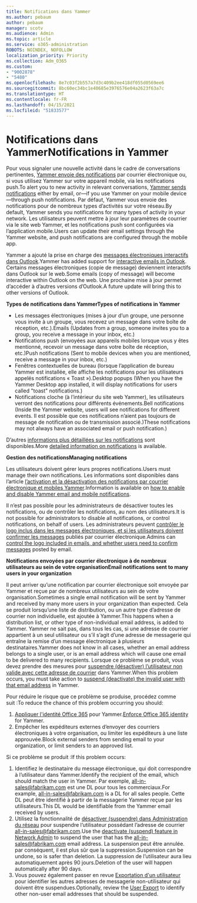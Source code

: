 ```yaml
---
title: Notifications dans Yammer
ms.author: pebaum
author: pebaum
manager: scotv
ms.audience: Admin
ms.topic: article
ms.service: o365-administration
ROBOTS: NOINDEX, NOFOLLOW
localization_priority: Priority
ms.collection: Adm_O365
ms.custom:
- "9002878"
- "5480"
ms.openlocfilehash: 8e7c03f2b557a7d3c409b2ee418df055d0569ee6
ms.sourcegitcommit: 8bc60ec34bc1e40685e3976576e04a2623f63a7c
ms.translationtype: HT
ms.contentlocale: fr-FR
ms.lasthandoff: 04/15/2021
ms.locfileid: "51833577"
---
```

# <a name="notifications-in-yammer"></a><span data-ttu-id="43b4e-102">Notifications dans Yammer</span><span class="sxs-lookup"><span data-stu-id="43b4e-102">Notifications in Yammer</span></span>

<span data-ttu-id="43b4e-103">Pour vous signaler une nouvelle activité dans le cadre de conversations pertinentes, [Yammer envoie des notifications](https://support.microsoft.com/en-gb/office/enable-or-disable-yammer-email-and-phone-notifications-93e530e0-189f-4768-8f28-7683d48cc996) par courrier électronique ou, si vous utilisez Yammer sur votre appareil mobile, via les notifications push.</span><span class="sxs-lookup"><span data-stu-id="43b4e-103">To alert you to new activity in relevant conversations, [Yammer sends notifications](https://support.microsoft.com/en-gb/office/enable-or-disable-yammer-email-and-phone-notifications-93e530e0-189f-4768-8f28-7683d48cc996) either by email, or—if you use Yammer on your mobile device—through push notifications.</span></span> <span data-ttu-id="43b4e-104">Par défaut, Yammer vous envoie des notifications pour de nombreux types d’activités sur votre réseau.</span><span class="sxs-lookup"><span data-stu-id="43b4e-104">By default, Yammer sends you notifications for many types of activity in your network.</span></span> <span data-ttu-id="43b4e-105">Les utilisateurs peuvent mettre à jour leur paramètres de courrier via le site web Yammer, et les notifications push sont configurées via l’application mobile.</span><span class="sxs-lookup"><span data-stu-id="43b4e-105">Users can update their email settings through the Yammer website, and push notifications are configured through the mobile app.</span></span> 

<span data-ttu-id="43b4e-106">Yammer a ajouté la prise en charge des [messages électroniques interactifs dans Outlook](https://techcommunity.microsoft.com/t5/outlook-blog/interactive-yammer-emails-in-outlook-on-the-web-are-here/ba-p/1209420).</span><span class="sxs-lookup"><span data-stu-id="43b4e-106">Yammer has added support for [interactive emails in Outlook](https://techcommunity.microsoft.com/t5/outlook-blog/interactive-yammer-emails-in-outlook-on-the-web-are-here/ba-p/1209420).</span></span> <span data-ttu-id="43b4e-107">Certains messages électroniques (copie de message) deviennent interactifs dans Outlook sur le web.</span><span class="sxs-lookup"><span data-stu-id="43b4e-107">Some emails (copy of message) will become interactive within Outlook on the web.</span></span> <span data-ttu-id="43b4e-108">Une prochaine mise à jour permet d’accéder à d’autres versions d’Outlook.</span><span class="sxs-lookup"><span data-stu-id="43b4e-108">A future update will bring this to other versions of Outlook.</span></span>

<span data-ttu-id="43b4e-109">**Types de notifications dans Yammer**</span><span class="sxs-lookup"><span data-stu-id="43b4e-109">**Types of notifications in Yammer**</span></span>

- <span data-ttu-id="43b4e-110">Les messages électroniques (mises à jour d’un groupe, une personne vous invite à un groupe, vous recevez un message dans votre boîte de réception, etc.).</span><span class="sxs-lookup"><span data-stu-id="43b4e-110">Emails (Updates from a group, someone invites you to a group, you receive a message in your inbox, etc.)</span></span>
- <span data-ttu-id="43b4e-111">Notifications push (envoyées aux appareils mobiles lorsque vous y êtes mentionné, recevoir un message dans votre boîte de réception, etc.)</span><span class="sxs-lookup"><span data-stu-id="43b4e-111">Push notifications (Sent to mobile devices when you are mentioned, receive a message in your inbox, etc.)</span></span>
- <span data-ttu-id="43b4e-112">Fenêtres contextuelles de bureau (lorsque l’application de bureau Yammer est installée, elle affiche les notifications pour les utilisateurs appelés notifications « Toast »).</span><span class="sxs-lookup"><span data-stu-id="43b4e-112">Desktop popups (When you have the Yammer Desktop app installed, it will display notifications for users called "toast" notifications.)</span></span>
- <span data-ttu-id="43b4e-113">Notifications cloche (à l’intérieur du site web Yammer), les utilisateurs verront des notifications pour différents événements.</span><span class="sxs-lookup"><span data-stu-id="43b4e-113">Bell notifications (Inside the Yammer website, users will see notifications for different events.</span></span> <span data-ttu-id="43b4e-114">Il est possible que ces notifications n’aient pas toujours de message de notification ou de transmission associé.)</span><span class="sxs-lookup"><span data-stu-id="43b4e-114">These notifications may not always have an associated email or push notification.)</span></span>

<span data-ttu-id="43b4e-115">D’autres [informations plus détaillées sur les notifications](https://support.microsoft.com/en-gb/office/enable-or-disable-yammer-email-and-phone-notifications-93e530e0-189f-4768-8f28-7683d48cc996) sont disponibles.</span><span class="sxs-lookup"><span data-stu-id="43b4e-115">More [detailed information on notifications](https://support.microsoft.com/en-gb/office/enable-or-disable-yammer-email-and-phone-notifications-93e530e0-189f-4768-8f28-7683d48cc996) is available.</span></span>

<span data-ttu-id="43b4e-116">**Gestion des notifications**</span><span class="sxs-lookup"><span data-stu-id="43b4e-116">**Managing notifications**</span></span>

<span data-ttu-id="43b4e-117">Les utilisateurs doivent gérer leurs propres notifications.</span><span class="sxs-lookup"><span data-stu-id="43b4e-117">Users must manage their own notifications.</span></span> <span data-ttu-id="43b4e-118">Les informations sont disponibles dans l’article [l’activation et la désactivation des notifications par courrier électronique et mobiles Yammer](https://support.microsoft.com/en-gb/office/enable-or-disable-yammer-email-and-phone-notifications-93e530e0-189f-4768-8f28-7683d48cc996).</span><span class="sxs-lookup"><span data-stu-id="43b4e-118">Information is available on [how to enable and disable Yammer email and mobile notifications](https://support.microsoft.com/en-gb/office/enable-or-disable-yammer-email-and-phone-notifications-93e530e0-189f-4768-8f28-7683d48cc996).</span></span> 

<span data-ttu-id="43b4e-119">Il n’est pas possible pour les administrateurs de désactiver toutes les notifications, ou de contrôler les notifications, au nom des utilisateurs.</span><span class="sxs-lookup"><span data-stu-id="43b4e-119">It is not possible for administrators to disable all notifications, or control notifications, on behalf of users.</span></span> <span data-ttu-id="43b4e-120">Les administrateurs peuvent [contrôler le logo inclus dans les messages électroniques, et si les utilisateurs doivent confirmer les messages](https://docs.microsoft.com/yammer/configure-your-yammer-network/configure-email-and-yammer) publiés par courrier électronique.</span><span class="sxs-lookup"><span data-stu-id="43b4e-120">Admins can [control the logo included in emails, and whether users need to confirm messages](https://docs.microsoft.com/yammer/configure-your-yammer-network/configure-email-and-yammer) posted by email.</span></span>

<span data-ttu-id="43b4e-121">**Notifications envoyées par courrier électronique à de nombreux utilisateurs au sein de votre organisation**</span><span class="sxs-lookup"><span data-stu-id="43b4e-121">**Email notifications sent to many users in your organization**</span></span>

<span data-ttu-id="43b4e-122">Il peut arriver qu’une notification par courrier électronique soit envoyée par Yammer et reçue par de nombreux utilisateurs au sein de votre organisation.</span><span class="sxs-lookup"><span data-stu-id="43b4e-122">Sometimes a single email notification will be sent by Yammer and received by many more users in your organization than expected.</span></span> <span data-ttu-id="43b4e-123">Cela se produit lorsqu’une liste de distribution, ou un autre type d’adresse de courrier non individuelle, est ajoutée à Yammer.</span><span class="sxs-lookup"><span data-stu-id="43b4e-123">This happens when a distribution list, or other type of non-individual email address, is added to Yammer.</span></span> <span data-ttu-id="43b4e-124">Yammer ne sait pas, dans tous les cas, si une adresse de courrier appartient à un seul utilisateur ou s’il s’agit d’une adresse de messagerie qui entraîne la remise d’un message électronique à plusieurs destinataires.</span><span class="sxs-lookup"><span data-stu-id="43b4e-124">Yammer does not know in all cases, whether an email address belongs to a single user, or is an email address which will cause one email to be delivered to many recipients.</span></span> <span data-ttu-id="43b4e-125">Lorsque ce problème se produit, vous devez prendre des mesures pour [suspendre (désactiver) l’utilisateur non valide avec cette adresse de courrier](https://docs.microsoft.com/yammer/manage-yammer-users/add-block-or-remove-users#remove-users) dans Yammer.</span><span class="sxs-lookup"><span data-stu-id="43b4e-125">When this problem occurs, you must take action to [suspend (deactivate) the invalid user with that email address](https://docs.microsoft.com/yammer/manage-yammer-users/add-block-or-remove-users#remove-users) in Yammer.</span></span> 

<span data-ttu-id="43b4e-126">Pour réduire le risque que ce problème se produise, procédez comme suit :</span><span class="sxs-lookup"><span data-stu-id="43b4e-126">To reduce the chance of this problem occurring you should:</span></span>

1. <span data-ttu-id="43b4e-127">[Appliquer l'identité Office 365](https://docs.microsoft.com/yammer/configure-your-yammer-network/enforce-office-365-identity) pour Yammer.</span><span class="sxs-lookup"><span data-stu-id="43b4e-127">[Enforce Office 365 identity](https://docs.microsoft.com/yammer/configure-your-yammer-network/enforce-office-365-identity) for Yammer.</span></span>
2. <span data-ttu-id="43b4e-128">Empêcher les expéditeurs externes d’envoyer des courriers électroniques à votre organisation, ou limiter les expéditeurs à une liste approuvée.</span><span class="sxs-lookup"><span data-stu-id="43b4e-128">Block external senders from sending email to your organization, or limit senders to an approved list.</span></span>

<span data-ttu-id="43b4e-129">Si ce problème se produit :</span><span class="sxs-lookup"><span data-stu-id="43b4e-129">If this problem occurs:</span></span>

1. <span data-ttu-id="43b4e-130">Identifiez le destinataire du message électronique, qui doit correspondre à l’utilisateur dans Yammer.</span><span class="sxs-lookup"><span data-stu-id="43b4e-130">Identify the recipient of the email, which should match the user in Yammer.</span></span> <span data-ttu-id="43b4e-131">Par exemple, all-in-sales@fabrikam.com est une DL pour tous les commerciaux.</span><span class="sxs-lookup"><span data-stu-id="43b4e-131">For example, all-in-sales@fabrikam.com is a DL for all sales people.</span></span> <span data-ttu-id="43b4e-132">Cette DL peut être identifié à partir de la messagerie Yammer reçue par les utilisateurs.</span><span class="sxs-lookup"><span data-stu-id="43b4e-132">This DL would be identifiable from the Yammer email received by users.</span></span>
2. <span data-ttu-id="43b4e-133">Utilisez la fonctionnalité de [désactiver (suspendre) dans Administration du réseau](https://docs.microsoft.com/yammer/manage-yammer-users/add-block-or-remove-users#remove-users) pour suspendre l’utilisateur possédant l’adresse de courrier all-in-sales@fabrikam.com.</span><span class="sxs-lookup"><span data-stu-id="43b4e-133">Use the [deactivate (suspend) feature in Network Admin](https://docs.microsoft.com/yammer/manage-yammer-users/add-block-or-remove-users#remove-users) to suspend the user that has the all-in-sales@fabrikam.com email address.</span></span> <span data-ttu-id="43b4e-134">La suspension peut être annulée. par conséquent, il est plus sûr que la suppression.</span><span class="sxs-lookup"><span data-stu-id="43b4e-134">Suspension can be undone, so is safer than deletion.</span></span> <span data-ttu-id="43b4e-135">La suppression de l’utilisateur aura lieu automatiquement après 90 jours.</span><span class="sxs-lookup"><span data-stu-id="43b4e-135">Deletion of the user will happen automatically after 90 days.</span></span>
3. <span data-ttu-id="43b4e-136">Vous pouvez également passer en revue [Exportation d'un utilisateur](https://docs.microsoft.com/yammer/manage-security-and-compliance/export-yammer-enterprise-data#ExportUsers) pour identifier les autres adresses de messagerie non-utilisateur qui doivent être suspendues.</span><span class="sxs-lookup"><span data-stu-id="43b4e-136">Optionally, review the [User Export](https://docs.microsoft.com/yammer/manage-security-and-compliance/export-yammer-enterprise-data#ExportUsers) to identify other non-user email addresses that should be suspended.</span></span>
